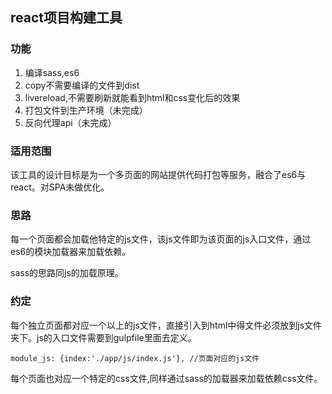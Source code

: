 ## react项目构建工具

### 功能
1. 编译sass,es6
1. copy不需要编译的文件到dist
1. livereload,不需要刷新就能看到html和css变化后的效果
1. 打包文件到生产环境（未完成）
1. 反向代理api（未完成）

### 适用范围
该工具的设计目标是为一个多页面的网站提供代码打包等服务，融合了es6与react。对SPA未做优化。

### 思路

每一个页面都会加载他特定的js文件，该js文件即为该页面的js入口文件，通过es6的模块加载器来加载依赖。

sass的思路同js的加载原理。

### 约定
每个独立页面都对应一个以上的js文件，直接引入到html中得文件必须放到js文件夹下。js的入口文件需要到gulpfile里面去定义。
```
module_js: {index:'./app/js/index.js'}, //页面对应的js文件

```

每个页面也对应一个特定的css文件,同样通过sass的加载器来加载依赖css文件。


